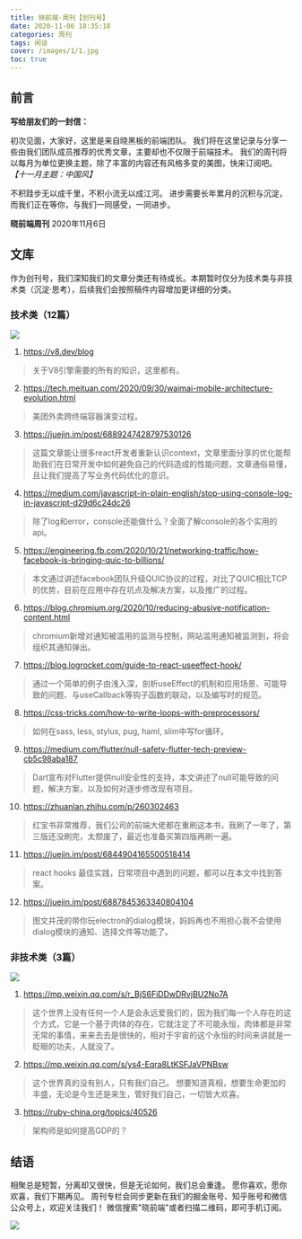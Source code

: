 ```yaml
---
title: 晓前端·周刊【创刊号】
date: 2020-11-06 18:35:18
categories: 周刊
tags: 闲谈
cover: /images/1/1.jpg
toc: true
---
```


## 前言

**写给朋友们的一封信：**

初次见面，大家好，这里是来自晓黑板的前端团队。
我们将在这里记录与分享一些由我们团队成员推荐的优秀文章，主要却也不仅限于前端技术。
我们的周刊将以每月为单位更换主题，除了丰富的内容还有风格多变的美图，快来订阅吧。
*【十一月主题：中国风】*

不积跬步无以成千里，不积小流无以成江河。
进步需要长年累月的沉积与沉淀，而我们正在等你，与我们一同感受，一同进步。

**晓前端周刊**
2020年11月6日

## 文库

作为创刊号，我们深知我们的文章分类还有待成长。本期暂时仅分为技术类与非技术类（沉淀·思考），后续我们会按照稿件内容增加更详细的分类。

### 技术类（12篇）

![](/images/1/2.jpg)

1. https://v8.dev/blog
> 关于V8引擎需要的所有的知识，这里都有。

2. https://tech.meituan.com/2020/09/30/waimai-mobile-architecture-evolution.html
> 美团外卖跨终端容器演变过程。

3. https://juejin.im/post/6889247428797530126
> 这篇文章能让很多react开发者重新认识context，文章里面分享的优化能帮助我们在日常开发中如何避免自己的代码造成的性能问题，文章通俗易懂，且让我们提高了写业务代码优化的意识。

4. https://medium.com/javascript-in-plain-english/stop-using-console-log-in-javascript-d29d6c24dc26
> 除了log和error，console还能做什么？全面了解console的各个实用的api。

5. https://engineering.fb.com/2020/10/21/networking-traffic/how-facebook-is-bringing-quic-to-billions/
> 本文通过讲述facebook团队升级QUIC协议的过程，对比了QUIC相比TCP的优势，目前在应用中存在坑点及解决方案，以及推广的过程。

6. https://blog.chromium.org/2020/10/reducing-abusive-notification-content.html
> chromium新增对通知被滥用的监测与控制，网站滥用通知被监测到，将会组织其通知弹出。

7. https://blog.logrocket.com/guide-to-react-useeffect-hook/
> 通过一个简单的例子由浅入深，剖析useEffect的机制和应用场景、可能导致的问题、与useCallback等钩子函数的联动，以及编写时的规范。

8. https://css-tricks.com/how-to-write-loops-with-preprocessors/
> 如何在sass, less, stylus, pug, haml, slim中写for循环。

9. https://medium.com/flutter/null-safety-flutter-tech-preview-cb5c98aba187
> Dart宣布对Flutter提供null安全性的支持，本文讲述了null可能导致的问题，解决方案，以及如何对逐步修改现有项目。

10. https://zhuanlan.zhihu.com/p/260302463
> 红宝书非常推荐，我们公司的前端大佬都在重刷这本书，我刷了一年了，第三版还没刷完，太颓废了，最近也准备买第四版再刷一遍。

11. https://juejin.im/post/6844904165500518414
> react hooks 最佳实践，日常项目中遇到的问题，都可以在本文中找到答案。

12. https://juejin.im/post/6887845363340804104
> 图文并茂的带你玩electron的dialog模块，妈妈再也不用担心我不会使用dialog模块的通知、选择文件等功能了。 

### 非技术类（3篇）

![](/images/1/3.jpg)

1. https://mp.weixin.qq.com/s/r_BjS6FiDDwDRvjBU2No7A
> 这个世界上没有任何一个人是会永远爱我们的，因为我们每一个人存在的这个方式，它是一个基于肉体的存在，它就注定了不可能永恒，肉体都是非常无常的事情，来来去去是很快的，相对于宇宙的这个永恒的时间来讲就是一眨眼的功夫，人就没了。

2. https://mp.weixin.qq.com/s/ys4-Eqra8LtKSFJaVPNBsw
> 这个世界真的没有别人，只有我们自己。
想要知道真相，想要生命更加的丰盛，无论是今生还是来生，管好我们自己，一切皆大欢喜。

3. https://ruby-china.org/topics/40526 
> 架构师是如何提高GDP的？

## 结语

相聚总是短暂，分离却又很快，但是无论如何，我们总会重逢。
愿你喜欢，愿你欢喜，我们下期再见。
周刊专栏会同步更新在我们的掘金账号、知乎账号和微信公众号上，欢迎关注我们！
微信搜索"晓前端"或者扫描二维码，即可手机订阅。

![](/images/qrcode.jpg)